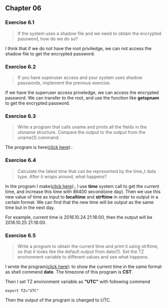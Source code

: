 ## Chapter 06

### Exercise 6.1

> If the system uses a shadow file and we need to obtain the encrypted password, how do we do so?

I think that if we do not have the root priviledge, we can not access the shadow file to get the encrypted password.

### Exercise 6.2

> If you have superuser access and your system uses shadow passwords, implement the previous exercise.

If we have the superuser access priveledge, we can access the encrypted password.
We can transfer to the root, and use the function like **getspnam** to get the encrypted password.

### Exercise 6.3

> Write a program that calls uname and prints all the fields in the utsname structure. Compare the output to the output from the uname(1) command.

The program is here([click here](https://github.com/fatsheep9146/APUE-answers/tree/master/Chapter06/Exercise_06_03)):.

### Exercise 6.4

> Calculate the latest time that can be represented by the time_t data type. After it wraps around, what happens?

In the program I make([click here](https://github.com/fatsheep9146/APUE-answers/tree/master/Chapter06/Exercise_06_04)):, I use **time** system call to get the current time, and increase this time with 86400 second(one day). Then we use this new value of time as input to **localtime** and **strftime** in order to output in a certain format. We can find that the new time will be output as the same time but in the next day.

For example, current time is 2016.10.24 21:16:00, then the output will be 2016.10.25 21:16:00. 

### Exercise 6.5

> Write a program to obtain the current time and print it using strftime, so that it looks like the default output from date(1). Set the TZ environment variable to different values and see what happens.

I wrote the program([click here](https://github.com/fatsheep9146/APUE-answers/tree/master/Chapter06/Exercise_06_05)): to show the current time in the same format as shell commend **date**. The timezone of this program is **CST**.

Then I set TZ environment variable as **"UTC"** with following commend

	export TZ="UTC"

Then the output of the program is changed to UTC.

